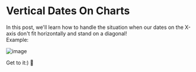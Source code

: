 # Vertical Dates On Charts
In this post, we'll learn how to handle the situation when our dates on the X-axis don't fit horizontally and stand on a diagonal!  
Example:

![image](https://github.com/user-attachments/assets/8b90800d-ae4a-4861-817e-25687c1d5a0b)

Get to it:) 🚀


